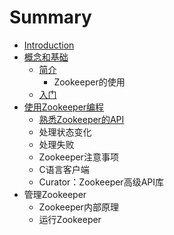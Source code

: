 # Summary

* [Introduction](README.md)
* [概念和基础](概念和基础.md)
   * [简介](简介.md)
       * Zookeeper的使用
   * [入门](入门.md)
* [使用Zookeeper编程](使用zookeeper编程.md)
   * [熟悉Zookeeper的API](熟悉zookeeper的api.md)
   * 处理状态变化
   * 处理失败
   * Zookeeper注意事项
   * C语言客户端
   * Curator：Zookeeper高级API库
* 管理Zookeeper
   * Zookeeper内部原理
   * 运行Zookeeper

